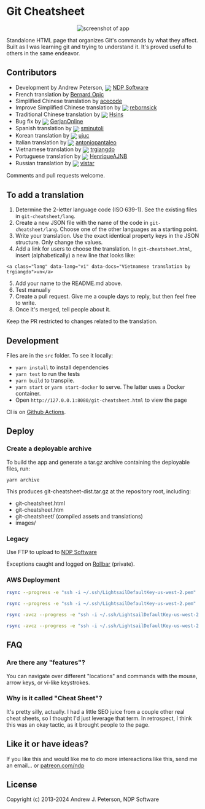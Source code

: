 # Git Cheatsheet

<div style="text-align: center">
  <img alt="screenshot of app" src="https://i.imgur.com/vD2hXkf.png" style="max-width: 500px;"/>
</div>

Standalone HTML page that organizes Git's commands by what they affect.
Built as I was learning git and trying to understand it. It's proved useful
to others in the same endeavor.

## Contributors

* Development by Andrew Peterson, <img src="https://github.com/ndp-software.png?size=32" style="vertical-align: middle;">  [NDP Software](https://ndpsoftware.com)
* French translation by [Bernard Opic](https://blogs.media-tips.com/bernard.opic/)
* Simplified Chinese translation by [acecode](https://github.com/acecode)
* Improve Simplified Chinese translation by <img src="https://github.com/rebornsick.png?size=32" style="vertical-align: middle;"> [rebornsick](https://github.com/rebornsick)
* Traditional Chinese translation by <img src="https://github.com/Hsins.png?size=32" style="vertical-align: middle;"> [Hsins](https://github.com/Hsins)
* Bug fix by <img src="https://github.com/GerjanOnline.png?size=32" style="vertical-align: middle;"> [GerjanOnline](https://github.com/GerjanOnline)
* Spanish translation by <img src="https://github.com/sminutoli.png?size=32" style="vertical-align: middle;"> [sminutoli](https://github.com/sminutoli)
* Korean translation by <img src="https://github.com/ujuc.png?size=32" style="vertical-align: middle;"> [ujuc](https://github.com/ujuc)
* Italian translation by <img src="https://github.com/antoniopantaleo.png?size=32" style="vertical-align: middle;"> [antoniopantaleo](https://github.com/antoniopantaleo)
* Vietnamese translation by <img src="https://github.com/trgiangdo.png?size=32" style="vertical-align: middle;"> [trgiangdo](https://github.com/trgiangdo)
* Portuguese translation by <img src="https://github.com/HenriqueAJNB.png?size=32" style="vertical-align: middle;"> [HenriqueAJNB](https://github.com/HenriqueAJNB)
* Russian translation by <img src="https://github.com/vistar.png?size=32" style="vertical-align: middle;"> [vistar](https://github.com/vistar)

Comments and pull requests welcome.

## To add a translation

1. Determine the 2-letter language code (ISO 639-1). See the existing files in `git-cheatsheet/lang`.
2. Create a new JSON file with the name of the code in `git-cheatsheet/lang`. Choose one of the other languages as a starting point.
3. Write your translation. Use the exact identical property keys in the JSON structure. Only change the values.
4. Add a link for users to choose the translation. In `git-cheatsheet.html`, insert (alphabetically) a new line that looks like:
```
<a class="lang" data-lang="vi" data-docs="Vietnamese translation by trgiangdo">vn</a>
```
5. Add your name to the README.md above.
6. Test manually
7. Create a pull request. Give me a couple days to reply, but then feel free to write.
8. Once it's merged, tell people about it.

Keep the PR restricted to changes related to the translation.


## Development

Files are in the `src` folder. To see it locally:
- `yarn install` to install dependencies
- `yarn test` to run the tests
- `yarn build` to transpile.
- `yarn start` or `yarn start-docker` to serve. The latter uses a Docker container.
- Open `http://127.0.0.1:8080/git-cheatsheet.html` to view the page

CI is on [Github Actions](https://github.com/ndp/git-cheatsheet/actions).

## Deploy

### Create a deployable archive

To build the app and generate a tar.gz archive containing the deployable files, run:

```
yarn archive
```

This produces git-cheatsheet-dist.tar.gz at the repository root, including:
- git-cheatsheet.html
- git-cheatsheet.htm
- git-cheatsheet/ (compiled assets and translations)
- images/

### Legacy
Use FTP to upload to [NDP Software](http://www.ndpsoftware.com/)

Exceptions caught and logged on [Rollbar](https://rollbar.com/ndpsoftware/git-cheatsheet/) (private).

### AWS Deployment

```bash
rsync --progress -e "ssh -i ~/.ssh/LightsailDefaultKey-us-west-2.pem" ./git-cheatsheet.htm bitnami@52.36.92.53:/home/bitnami/htdocs/

rsync --progress -e "ssh -i ~/.ssh/LightsailDefaultKey-us-west-2.pem" ./git-cheatsheet.html bitnami@52.36.92.53:/home/bitnami/htdocs/

rsync -avcz --progress -e "ssh -i ~/.ssh/LightsailDefaultKey-us-west-2.pem" ./git-cheatsheet bitnami@52.36.92.53:/home/bitnami/htdocs/

rsync -avcz --progress -e "ssh -i ~/.ssh/LightsailDefaultKey-us-west-2.pem" ../agile_methods bitnami@52.36.92.53:/home/bitnami/htdocs/


```

## FAQ

### Are there any "features"?

You can navigate over different "locations" and commands with the mouse, arrow keys, or vi-like keystrokes.

### Why is it called "Cheat Sheet"?

It's pretty silly, actually. I had a little SEO juice from a couple other real cheat sheets,
so I thought I'd just leverage that term. In retrospect, I think this was an
okay tactic, as it brought people to the page.

## Like it or have ideas?

If you like this and would like me to do more intereactions like this, send me an email... or [patreon.com/ndp](https://patreon.com/ndp)

## License

Copyright (c) 2013-2024 Andrew J. Peterson, NDP Software
